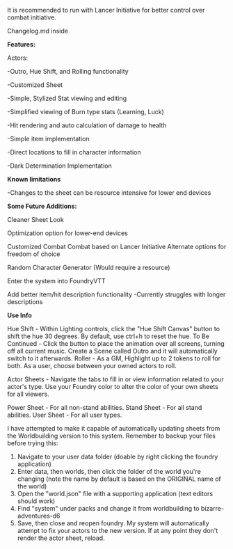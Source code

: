It is recommended to run with Lancer Initiative for better control over combat initiative.

Changelog.md inside

**Features:**

Actors:

-Outro, Hue Shift, and Rolling functionality

-Customized Sheet

-Simple, Stylized Stat viewing and editing

-Simplified viewing of Burn type stats (Learning, Luck)

-Hit rendering and auto calculation of damage to health

-Simple item implementation

-Direct locations to fill in character information

-Dark Determination Implementation

**Known limitations**


-Changes to the sheet can be resource intensive for lower end devices



**Some Future Additions:**

Cleaner Sheet Look


Optimization option for lower-end devices

Customized Combat
    Combat based on Lancer Initiative
        Alternate options for freedom of choice

Random Character Generator (Would require a resource)

Enter the system into FoundryVTT

Add better item/hit description functionality
    -Currently struggles with longer descriptions

**Use Info**

Hue Shift - Within Lighting controls, click the "Hue Shift Canvas" button to shift the hue 30 degrees. By default, use ctrl+h to reset the hue.
To Be Continued - Click the button to place the animation over all screens, turning off all current music. Create a Scene called Outro and it will automatically switch to it afterwards.
Roller - As a GM, Highlight up to 2 tokens to roll for both. As a user, choose between your owned actors to roll.

Actor Sheets - Navigate the tabs to fill in or view information related to your actor's type. Use your Foundry color to alter the color of your own sheets for all viewers.

Power Sheet - For all non-stand abilities.
Stand Sheet - For all stand abilities.
User Sheet - For all user types.


I have attempted to make it capable of automatically updating sheets from the Worldbuilding version to this system. Remember to backup your files before trying this:

1) Navigate to your user data folder (doable by right clicking the foundry application)
2) Enter data, then worlds, then click the folder of the world you're changing (note the name by default is based on the ORIGINAL name of the world)
3) Open the "world.json" file with a supporting application (text editors should work)
4) Find "system" under packs and change it from worldbuilding to bizarre-adventures-d6
5) Save, then close and reopen foundry. My system will automatically attempt to fix your actors to the new version. If at any point they don't render the actor sheet, reload.
